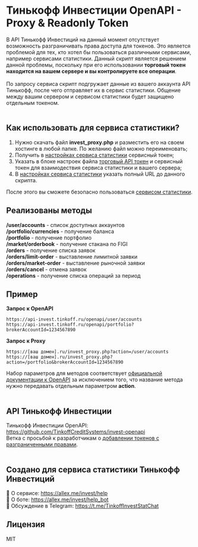 # Тинькофф Инвестиции OpenAPI - Proxy & Readonly Token
В API Тинькофф Инвестиций на данный момент отсутствует возможность разграничивать права доступа для токенов. Это является проблемой для тех, кто хотел бы пользоваться различными сервисами, например сервисами статистики. Данный скрипт является решением данной проблемы, поскольку при его использовании <b>торговый токен находится на вашем сервере и вы контролируете все операции</b>.<br>
<br>
По запросу сервиса скрипт подгружает данные из вашего аккаунта API Тинькофф, после чего отправляет их в сервис статистики. Общение между вашим сервером и сервисом статистики будет защищено отдельным токеном.<br>
<br>
## Как использовать для сервиса статистики?
1. Нужно скачать файл <b>invest_proxy.php</b> и разместить его на своем хостинге в любой папке. По желанию файл можно переименовать;
2. Получить в [настройках сервиса статистики]((https://allex.me/invest/settings)) сервисный токен;
3. Указать в блоке настроек файла [торговый API токен](https://tinkoffcreditsystems.github.io/invest-openapi/auth/#_2) и сервисный токен для взаимодествия сервиса статистики и вашего сервера;
4. В [настройках сервиса статистики]((https://allex.me/invest/settings)) указать полный URL до данного скрипта.

После этого вы сможете безопасно пользоваться [сервисом статистики](https://allex.me/invest).
## Реализованы методы
<b>/user/accounts</b> - список доступных аккаунтов<br>
<b>/portfolio/currencies</b> - получение баланса<br>
<b>/portfolio</b> - получение портфолио<br>
<b>/market/orderbook</b> - получение стакана по FIGI<br>
<b>/orders</b> - получение списка заявок<br>
<b>/orders/limit-order</b> - выставление лимитной заявки<br>
<b>/orders/market-order</b> - выставление рыночной заявки<br>
<b>/orders/cancel</b> - отмена заявок<br>
<b>/operations</b> - получение списка операций за период<br>
## Пример
<b>Запрос к OpenAPI</b>
```
https://api-invest.tinkoff.ru/openapi/user/accounts
https://api-invest.tinkoff.ru/openapi/portfolio?brokerAccountId=1234567890
```
<b>Запрос к Proxy</b>
```
https://[ваш домен].ru/invest_proxy.php?action=/user/accounts
https://[ваш домен].ru/invest_proxy.php?action=/portfolio&brokerAccountId=1234567890
```
Набор параметров для методов соответствует [официальной документации к OpenAPI](https://tinkoffcreditsystems.github.io/invest-openapi/swagger-ui/) за исключением того, что название метода нужно передавать отдельным параметром <b>action</b>.<br>
<br>
## API Тинькофф Инвестиции
Тинькофф Инвестиции OpenAPI: https://github.com/TinkoffCreditSystems/invest-openapi<br>
Ветка с просьбой к разработчикам о [добавлении токенов с разграниченными правами](https://github.com/TinkoffCreditSystems/invest-openapi/issues/12).<br>
<br>
## Создано для сервиса статистики Тинькофф Инвестиций
📌 О сервисе: https://allex.me/invest/help<br>
📌 О боте: https://allex.me/invest/help_bot<br>
📌 Обсуждение в Telegram: https://t.me/TinkoffInvestStatChat
## Лицензия
MIT
